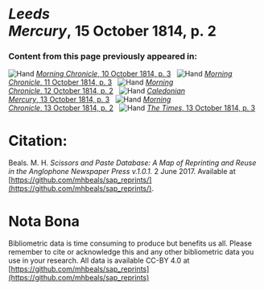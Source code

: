 # *Leeds Mercury*, 15 October 1814, p. 2  
  
### Content from this page previously appeared in:  
![Hand](http://scissorsandpaste.net/wp-content/uploads/2017/06/smallhandpointer.png) [*Morning Chronicle*, 10 October 1814, p. 3](https://mhbeals.github.io/sap_html/Morning-Chronicle/Morning-Chronicle-10-October-1814-p-3)  
![Hand](http://scissorsandpaste.net/wp-content/uploads/2017/06/smallhandpointer.png) [*Morning Chronicle*, 11 October 1814, p. 3](https://mhbeals.github.io/sap_html/Morning-Chronicle/Morning-Chronicle-11-October-1814-p-3)  
![Hand](http://scissorsandpaste.net/wp-content/uploads/2017/06/smallhandpointer.png) [*Morning Chronicle*, 12 October 1814, p. 2](https://mhbeals.github.io/sap_html/Morning-Chronicle/Morning-Chronicle-12-October-1814-p-2)  
![Hand](http://scissorsandpaste.net/wp-content/uploads/2017/06/smallhandpointer.png) [*Caledonian Mercury*, 13 October 1814, p. 3](https://mhbeals.github.io/sap_html/Caledonian-Mercury/Caledonian-Mercury-13-October-1814-p-3)  
![Hand](http://scissorsandpaste.net/wp-content/uploads/2017/06/smallhandpointer.png) [*Morning Chronicle*, 13 October 1814, p. 2](https://mhbeals.github.io/sap_html/Morning-Chronicle/Morning-Chronicle-13-October-1814-p-2)  
![Hand](http://scissorsandpaste.net/wp-content/uploads/2017/06/smallhandpointer.png) [*The Times*, 13 October 1814, p. 3](https://mhbeals.github.io/sap_html/The-Times/The-Times-13-October-1814-p-3)  


# Citation: 

Beals. M. H. *Scissors and Paste Database: A Map of Reprinting and Reuse in the Anglophone Newspaper Press v.1.0.1.* 2 June 2017. Available at [https://github.com/mhbeals/sap_reprints/](https://github.com/mhbeals/sap_reprints/). 

# Nota Bona

Bibliometric data is time consuming to produce but benefits us all. Please remember to cite or acknowledge this and any other bibliometric data you use in your research. All data is available CC-BY 4.0 at [https://github.com/mhbeals/sap_reprints](https://github.com/mhbeals/sap_reprints)